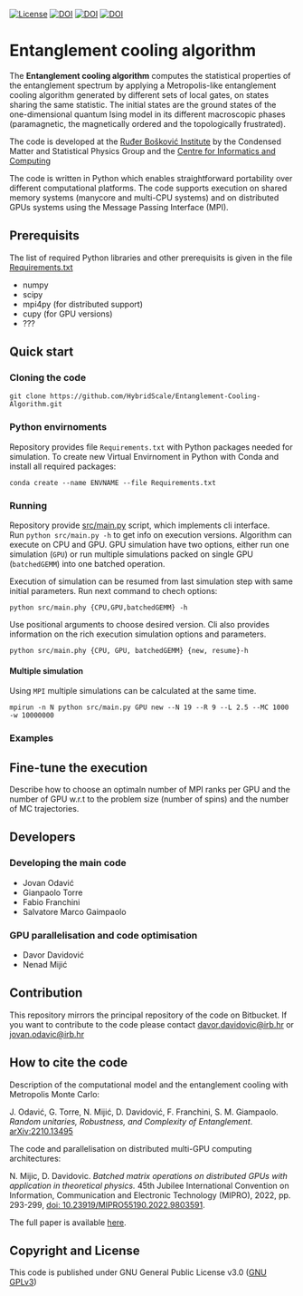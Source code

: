 [![License](https://img.shields.io/badge/License-GNU%20GPLv3-green)](./LICENSE) [![DOI](https://zenodo.org/badge/349075288.svg)](https://zenodo.org/record/7252232#.Y7yNv6fMJhG) [![DOI](https://img.shields.io/badge/DOI-10.1145%2F3313828%20-orange)](https://doi.org/10.48550/arXiv.2210.13495) [![DOI](https://img.shields.io/badge/DOI-10.1002%2Fcpe.3394%20-orange)](http://dx.doi.org/10.23919/mipro55190.2022.9803591)

# Entanglement cooling algorithm

The **Entanglement cooling algorithm** computes the statistical properties of the entanglement spectrum by applying a Metropolis-like entanglement cooling algorithm generated by different sets of local gates, on states sharing the same statistic. The initial states are the ground states of the one-dimensional quantum Ising model in its different macroscopic phases (paramagnetic, the magnetically ordered and the topologically frustrated).

The code is developed at the [Ruđer Bošković Institute](https://www.irb.hr/) by the Condensed Matter and Statistical Physics Group and the [Centre for Informatics and Computing](https://cir.com.hr/)

The code is written in Python which enables straightforward portability over different computational platforms. The code supports execution on shared memory systems (manycore and multi-CPU systems) and on distributed GPUs systems using the Message Passing Interface (MPI).

## Prerequisits

The list of required Python libraries and other prerequisits is given in the file [Requirements.txt](./Requirements.txt)

- numpy
- scipy
- mpi4py (for distributed support)
- cupy (for GPU versions)
- ???

## Quick start

### Cloning the code

```
git clone https://github.com/HybridScale/Entanglement-Cooling-Algorithm.git
```

### Python envirnoments 
Repository provides file `Requirements.txt` with Python packages needed for simulation. To create new Virtual Envirnoment in Python with Conda and install all required packages:
```
conda create --name ENVNAME --file Requirements.txt
```
### Running
Repository provide [src/main.py](main.py) script, which implements cli interface.  
Run `python src/main.py -h` to get info on execution versions. Algorithm can execute on CPU and GPU. 
GPU simulation have two options, either run one simulation (`GPU`) or run multiple simulations packed on single GPU (`batchedGEMM`) into one batched operation.

Execution of simulation can be resumed from last simulation step with same initial parameters.
Run next command to chech options:
```
python src/main.phy {CPU,GPU,batchedGEMM} -h
```

Use positional arguments to choose desired version. Cli also provides information on the rich execution simulation options and parameters.
```
python src/main.phy {CPU, GPU, batchedGEMM} {new, resume}-h
```

#### Multiple simulation
Using `MPI` multiple simulations can be calculated at the same time. 

```
mpirun -n N python src/main.py GPU new --N 19 --R 9 --L 2.5 --MC 1000 -w 10000000
```

### Examples

## Fine-tune the execution

Describe how to choose an optimaln number of MPI ranks per GPU and the number of GPU w.r.t to the problem size (number of spins) and the number of MC trajectories.

## Developers

### Developing the main code

- Jovan Odavić 
- Gianpaolo Torre
- Fabio Franchini
- Salvatore Marco Gaimpaolo

### GPU parallelisation and code optimisation

- Davor Davidović
- Nenad Mijić

## Contribution

This repository mirrors the principal repository of the code on Bitbucket. If you want to contribute to the code please contact davor.davidovic@irb.hr or jovan.odavic@irb.hr

## How to cite the code

Description of the computational model and the entanglement cooling with Metropolis Monte Carlo:

J. Odavić, G. Torre, N. Mijić, D. Davidović, F. Franchini, S. M. Giampaolo.  *Random unitaries, Robustness, and Complexity of Entanglement*. [arXiv:2210.13495](https://doi.org/10.48550/arXiv.2210.13495)

The code and parallelisation on distributed multi-GPU computing architectures:

N. Mijic, D. Davidovic. *Batched matrix operations on distributed GPUs with application in theoretical physics.* 45th Jubilee International Convention on Information, Communication and Electronic Technology (MIPRO), 2022, pp. 293-299, [doi: 10.23919/MIPRO55190.2022.9803591](http://dx.doi.org/10.23919/mipro55190.2022.9803591).


The full paper is available [here](http://fulir.irb.hr/7514/).

## Copyright and License

This code is published under GNU General Public License v3.0 ([GNU GPLv3](./LICENSE))